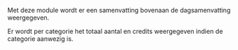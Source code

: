 Met deze module wordt er een samenvatting bovenaan de dagsamenvatting weergegeven.

Er wordt per categorie het totaal aantal en credits weergegeven indien de categorie aanwezig is.